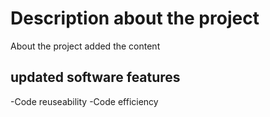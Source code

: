 # Description about the project

 About the project
 added the content

 ## updated software features

-Code reuseability
-Code efficiency